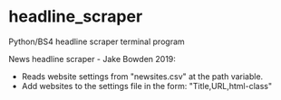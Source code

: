 # headline_scraper
Python/BS4 headline scraper terminal program

News headline scraper - Jake Bowden 2019:
- Reads website settings from "newsites.csv" at the path variable.
- Add websites to the settings file in the form: "Title,URL,html-class"

